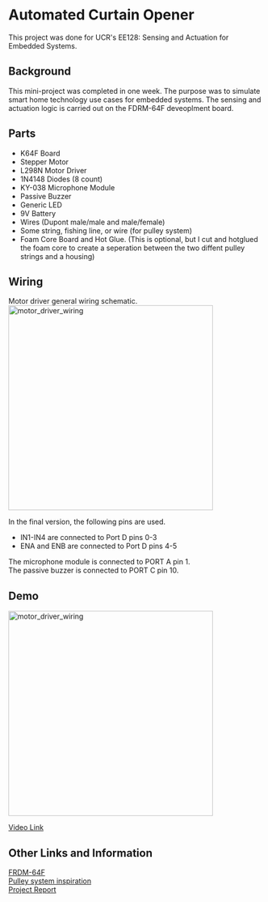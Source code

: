 # Automated Curtain Opener  
This project was done for UCR's EE128: Sensing and Actuation for Embedded Systems. 
## Background  
This mini-project was completed in one week.
The purpose was to simulate smart home technology use cases for embedded systems.
The sensing and actuation logic is carried out on the FDRM-64F deveoplment board.  

## Parts  
- K64F Board  
- Stepper Motor
- L298N Motor Driver  
- 1N4148 Diodes (8 count)
- KY-038 Microphone Module  
- Passive Buzzer  
- Generic LED  
- 9V Battery
- Wires (Dupont male/male and male/female)
- Some string, fishing line, or wire (for pulley system)
- Foam Core Board and Hot Glue. (This is optional, but I cut and hotglued the foam core to create a seperation between the two diffent pulley strings and a housing)
## Wiring  

Motor driver general wiring schematic.  
<img width="405" alt="motor_driver_wiring" src="https://github.com/lpurgitoryl/FRDM-K64F-CurtainOpener/assets/23303005/0282d3e1-ee6f-4dbc-962e-5208b17cf6db">

In the final version, the following pins are used.
- IN1-IN4 are connected to Port D pins 0-3
- ENA and ENB are connected to Port D pins 4-5
  
The microphone module is connected to PORT A pin 1.  
The passive buzzer is connected to PORT C pin 10.

## Demo

<img width="405" alt="motor_driver_wiring" src="https://github.com/lpurgitoryl/FRDM-K64F-CurtainOpener/assets/23303005/0c7d4c3d-2e84-4001-bf54-69d9ae9e6f7d">  

[Video Link](https://youtu.be/sEjKm0Vb6mc)  

## Other Links and Information
[FRDM-64F](https://www.nxp.com/design/development-boards/freedom-development-boards/mcu-boards/freedom-development-platform-for-kinetis-k64-k63-and-k24-mcus:FRDM-K64F)  
[Pulley system inspiration](https://youtu.be/JtYdPwO65WI?t=792)  
[Project Report](https://docs.google.com/document/d/1dzci8ntVVdhlUHROj9Acoytm7zOB9gnHJzhSDY8bff8/edit?usp=sharing)

